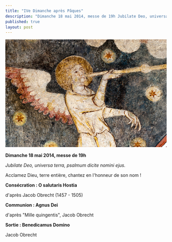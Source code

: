 ```yaml
---
title: "IVe Dimanche après Pâques"
description: "Dimanche 18 mai 2014, messe de 19h Jubilate Deo, universa terra, psalmum dicite nomini ejus. Acclamez Dieu, terre entière, chantez en l'honneur de son nom ! Consécration : O salutaris Hostia d'après Jacob Obrecht (1457 - 1505) Communion : Agnus Dei d'après..."
published: true
layout: post
---
```



![](/images/2014-05-19-ange-musicien.jpg)

**Dimanche 18 mai 2014, messe de 19h**

*Jubilate Deo, universa terra, psalmum dicite nomini ejus.*

Acclamez Dieu, terre entière, chantez en l'honneur de son nom !

**Consécration : O salutaris Hostia**

d'après Jacob Obrecht (1457 - 1505)

**Communion : Agnus Dei**

d'après "Mille quingentis", Jacob Obrecht

**Sortie : Benedicamus Domino**

Jacob Obrecht